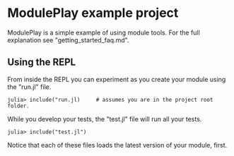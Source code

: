 # ModulePlay example project

ModulePlay is a simple example of using module tools.  For the full explanation see "getting_started_faq.md".

## Using the REPL

From inside the REPL you can experiment as you create your module using the "run.jl" file.

    julia> include("run.jl)     # assumes you are in the project root folder.

While you develop your tests, the "test.jl" file will run all your tests.

    julia> include("test.jl")

Notice that each of these files loads the latest version of your module, first.

